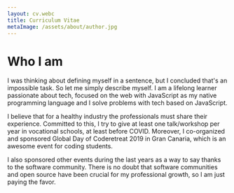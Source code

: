 ```yaml
---
layout: cv.webc
title: Curriculum Vitae
metaImage: /assets/about/author.jpg
---
```


# Who I am

I was thinking about defining myself in a sentence, but I concluded that's an impossible task. So let me simply describe myself. I am a  lifelong learner passionate about tech, focused on the web with JavaScript as my native programming language and I solve problems with tech based on JavaScript.

I believe that for a healthy industry the professionals must share their experience. Committed to this, I try to give at least one talk/workshop per year in vocational schools, at least before COVID. Moreover, I co-organized and sponsored Global Day of Coderetreat 2019 in Gran Canaria, which is an awesome event for coding students.

I also sponsored other events during the last years as a way to say thanks to the software community. There is no doubt that software communities and open source have been crucial for my professional growth, so I am just paying the favor.
